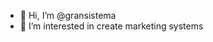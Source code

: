- 👋 Hi, I’m @gransistema
- 👀 I’m interested in create marketing systems 

<!---
gransistema/gransistema is a ✨ special ✨ repository because its `README.md` (this file) appears on your GitHub profile.
You can click the Preview link to take a look at your changes.
--->
